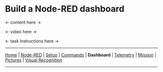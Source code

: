 # Build a Node-RED dashboard

<- content here ->

<- video here ->

<- task instructions here ->

---

[Home](/README.md) | [Node-RED](/docs/PART1.md) | [Setup](/docs/PART2.md) | [Commands](/docs/PART3.md) | **Dashboard** | [Telemetry](/docs/PART5.md) | [Mission](/docs/PART6.md) | [Pictures](/docs/PART7.md) | [Visual Recognition](/docs/PART8.md)

---